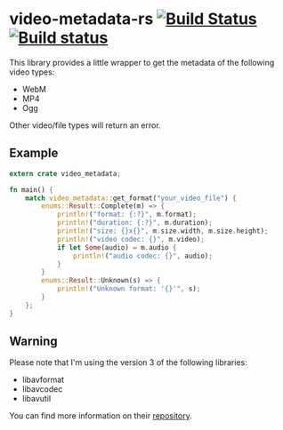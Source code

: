 # video-metadata-rs [![Build Status](https://travis-ci.org/GuillaumeGomez/video-metadata-rs.svg?branch=master)](https://travis-ci.org/GuillaumeGomez/video-metadata-rs) [![Build status](https://ci.appveyor.com/api/projects/status/3cp5f4g15hn2b6m3/branch/master?svg=true)](https://ci.appveyor.com/project/GuillaumeGomez/video-metadata-rs/branch/master)

This library provides a little wrapper to get the metadata of the following video types:

* WebM
* MP4
* Ogg

Other video/file types will return an error.

## Example

```rust
extern crate video_metadata;

fn main() {
    match video_metadata::get_format("your_video_file") {
        enums::Result::Complete(m) => {
            println!("format: {:?}", m.format);
            println!("duration: {:?}", m.duration);
            println!("size: {}x{}", m.size.width, m.size.height);
            println!("video codec: {}", m.video);
            if let Some(audio) = m.audio {
                println!("audio codec: {}", audio);
            }
        }
        enums::Result::Unknown(s) => {
            println!("Unknown format: '{}'", s);
        }
    };
}
```

## Warning

Please note that I'm using the version 3 of the following libraries:

* libavformat
* libavcodec
* libavutil

You can find more information on their [repository](https://github.com/FFmpeg/FFmpeg).
